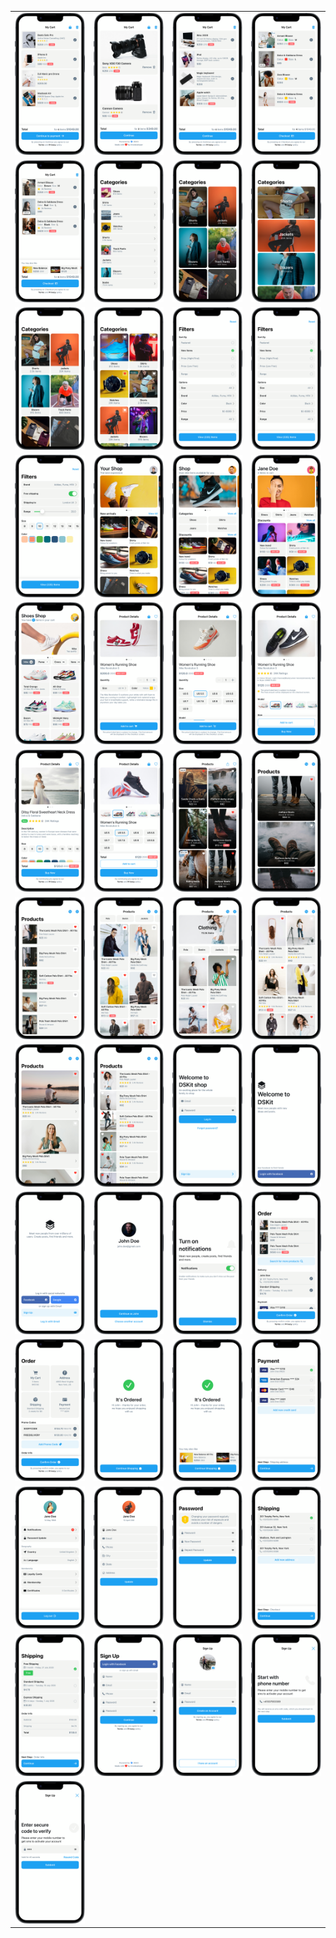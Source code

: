 <table style="border-collapse: collapse; border: none;">
<tr>
<td><a href="DSKitExplorer/Screens/CartScreen1.swift" target="_blank"><img src="Content/Screenshots/CartScreen1.screenshot_framed.png" class="img-fluid rounded work-image" alt="CartScreen1.screenshot_framed.png"></a></td>
<td><a href="DSKitExplorer/Screens/CartScreen2.swift" target="_blank"><img src="Content/Screenshots/CartScreen2.screenshot_framed.png" class="img-fluid rounded work-image" alt="CartScreen2.screenshot_framed.png"></a></td>
<td><a href="DSKitExplorer/Screens/CartScreen3.swift" target="_blank"><img src="Content/Screenshots/CartScreen3.screenshot_framed.png" class="img-fluid rounded work-image" alt="CartScreen3.screenshot_framed.png"></a></td>
<td><a href="DSKitExplorer/Screens/CartScreen4.swift" target="_blank"><img src="Content/Screenshots/CartScreen4.screenshot_framed.png" class="img-fluid rounded work-image" alt="CartScreen4.screenshot_framed.png"></a></td>
</tr>
<tr>
<td><a href="DSKitExplorer/Screens/CartScreen5.swift" target="_blank"><img src="Content/Screenshots/CartScreen5.screenshot_framed.png" class="img-fluid rounded work-image" alt="CartScreen5.screenshot_framed.png"></a></td>
<td><a href="DSKitExplorer/Screens/Categories1.swift" target="_blank"><img src="Content/Screenshots/Categories1.screenshot_framed.png" class="img-fluid rounded work-image" alt="Categories1.screenshot_framed.png"></a></td>
<td><a href="DSKitExplorer/Screens/Categories2.swift" target="_blank"><img src="Content/Screenshots/Categories2.screenshot_framed.png" class="img-fluid rounded work-image" alt="Categories2.screenshot_framed.png"></a></td>
<td><a href="DSKitExplorer/Screens/Categories3.swift" target="_blank"><img src="Content/Screenshots/Categories3.screenshot_framed.png" class="img-fluid rounded work-image" alt="Categories3.screenshot_framed.png"></a></td>
</tr>
<tr>
<td><a href="DSKitExplorer/Screens/Categories4.swift" target="_blank"><img src="Content/Screenshots/Categories4.screenshot_framed.png" class="img-fluid rounded work-image" alt="Categories4.screenshot_framed.png"></a></td>
<td><a href="DSKitExplorer/Screens/Categories5.swift" target="_blank"><img src="Content/Screenshots/Categories5.screenshot_framed.png" class="img-fluid rounded work-image" alt="Categories5.screenshot_framed.png"></a></td>
<td><a href="DSKitExplorer/Screens/Filters1.swift" target="_blank"><img src="Content/Screenshots/Filters1.screenshot_framed.png" class="img-fluid rounded work-image" alt="Filters1.screenshot_framed.png"></a></td>
<td><a href="DSKitExplorer/Screens/Filters2.swift" target="_blank"><img src="Content/Screenshots/Filters2.screenshot_framed.png" class="img-fluid rounded work-image" alt="Filters2.screenshot_framed.png"></a></td>
</tr>
<tr>
<td><a href="DSKitExplorer/Screens/Filters3.swift" target="_blank"><img src="Content/Screenshots/Filters3.screenshot_framed.png" class="img-fluid rounded work-image" alt="Filters3.screenshot_framed.png"></a></td>
<td><a href="DSKitExplorer/Screens/HomeScreen1.swift" target="_blank"><img src="Content/Screenshots/HomeScreen1.screenshot_framed.png" class="img-fluid rounded work-image" alt="HomeScreen1.screenshot_framed.png"></a></td>
<td><a href="DSKitExplorer/Screens/HomeScreen2.swift" target="_blank"><img src="Content/Screenshots/HomeScreen2.screenshot_framed.png" class="img-fluid rounded work-image" alt="HomeScreen2.screenshot_framed.png"></a></td>
<td><a href="DSKitExplorer/Screens/HomeScreen3.swift" target="_blank"><img src="Content/Screenshots/HomeScreen3.screenshot_framed.png" class="img-fluid rounded work-image" alt="HomeScreen3.screenshot_framed.png"></a></td>
</tr>
<tr>
<td><a href="DSKitExplorer/Screens/HomeScreen4.swift" target="_blank"><img src="Content/Screenshots/HomeScreen4.screenshot_framed.png" class="img-fluid rounded work-image" alt="HomeScreen4.screenshot_framed.png"></a></td>
<td><a href="DSKitExplorer/Screens/ItemDetails1.swift" target="_blank"><img src="Content/Screenshots/ItemDetails1.screenshot_framed.png" class="img-fluid rounded work-image" alt="ItemDetails1.screenshot_framed.png"></a></td>
<td><a href="DSKitExplorer/Screens/ItemDetails2.swift" target="_blank"><img src="Content/Screenshots/ItemDetails2.screenshot_framed.png" class="img-fluid rounded work-image" alt="ItemDetails2.screenshot_framed.png"></a></td>
<td><a href="DSKitExplorer/Screens/ItemDetails3.swift" target="_blank"><img src="Content/Screenshots/ItemDetails3.screenshot_framed.png" class="img-fluid rounded work-image" alt="ItemDetails3.screenshot_framed.png"></a></td>
</tr>
<tr>
<td><a href="DSKitExplorer/Screens/ItemDetails4.swift" target="_blank"><img src="Content/Screenshots/ItemDetails4.screenshot_framed.png" class="img-fluid rounded work-image" alt="ItemDetails4.screenshot_framed.png"></a></td>
<td><a href="DSKitExplorer/Screens/ItemDetails5.swift" target="_blank"><img src="Content/Screenshots/ItemDetails5.screenshot_framed.png" class="img-fluid rounded work-image" alt="ItemDetails5.screenshot_framed.png"></a></td>
<td><a href="DSKitExplorer/Screens/Items1.swift" target="_blank"><img src="Content/Screenshots/Items1.screenshot_framed.png" class="img-fluid rounded work-image" alt="Items1.screenshot_framed.png"></a></td>
<td><a href="DSKitExplorer/Screens/Items2.swift" target="_blank"><img src="Content/Screenshots/Items2.screenshot_framed.png" class="img-fluid rounded work-image" alt="Items2.screenshot_framed.png"></a></td>
</tr>
<tr>
<td><a href="DSKitExplorer/Screens/Items3.swift" target="_blank"><img src="Content/Screenshots/Items3.screenshot_framed.png" class="img-fluid rounded work-image" alt="Items3.screenshot_framed.png"></a></td>
<td><a href="DSKitExplorer/Screens/Items4.swift" target="_blank"><img src="Content/Screenshots/Items4.screenshot_framed.png" class="img-fluid rounded work-image" alt="Items4.screenshot_framed.png"></a></td>
<td><a href="DSKitExplorer/Screens/Items5.swift" target="_blank"><img src="Content/Screenshots/Items5.screenshot_framed.png" class="img-fluid rounded work-image" alt="Items5.screenshot_framed.png"></a></td>
<td><a href="DSKitExplorer/Screens/Items6.swift" target="_blank"><img src="Content/Screenshots/Items6.screenshot_framed.png" class="img-fluid rounded work-image" alt="Items6.screenshot_framed.png"></a></td>
</tr>
<tr>
<td><a href="DSKitExplorer/Screens/Items7.swift" target="_blank"><img src="Content/Screenshots/Items7.screenshot_framed.png" class="img-fluid rounded work-image" alt="Items7.screenshot_framed.png"></a></td>
<td><a href="DSKitExplorer/Screens/Items8.swift" target="_blank"><img src="Content/Screenshots/Items8.screenshot_framed.png" class="img-fluid rounded work-image" alt="Items8.screenshot_framed.png"></a></td>
<td><a href="DSKitExplorer/Screens/LogInScreen1.swift" target="_blank"><img src="Content/Screenshots/LogInScreen1.screenshot_framed.png" class="img-fluid rounded work-image" alt="LogInScreen1.screenshot_framed.png"></a></td>
<td><a href="DSKitExplorer/Screens/LogInScreen2.swift" target="_blank"><img src="Content/Screenshots/LogInScreen2.screenshot_framed.png" class="img-fluid rounded work-image" alt="LogInScreen2.screenshot_framed.png"></a></td>
</tr>
<tr>
<td><a href="DSKitExplorer/Screens/LogInScreen3.swift" target="_blank"><img src="Content/Screenshots/LogInScreen3.screenshot_framed.png" class="img-fluid rounded work-image" alt="LogInScreen3.screenshot_framed.png"></a></td>
<td><a href="DSKitExplorer/Screens/LogInScreen4.swift" target="_blank"><img src="Content/Screenshots/LogInScreen4.screenshot_framed.png" class="img-fluid rounded work-image" alt="LogInScreen4.screenshot_framed.png"></a></td>
<td><a href="DSKitExplorer/Screens/NotificationsScreen1.swift" target="_blank"><img src="Content/Screenshots/NotificationsScreen1.screenshot_framed.png" class="img-fluid rounded work-image" alt="NotificationsScreen1.screenshot_framed.png"></a></td>
<td><a href="DSKitExplorer/Screens/Order1.swift" target="_blank"><img src="Content/Screenshots/Order1.screenshot_framed.png" class="img-fluid rounded work-image" alt="Order1.screenshot_framed.png"></a></td>
</tr>
<tr>
<td><a href="DSKitExplorer/Screens/Order2.swift" target="_blank"><img src="Content/Screenshots/Order2.screenshot_framed.png" class="img-fluid rounded work-image" alt="Order2.screenshot_framed.png"></a></td>
<td><a href="DSKitExplorer/Screens/Order3.swift" target="_blank"><img src="Content/Screenshots/Order3.screenshot_framed.png" class="img-fluid rounded work-image" alt="Order3.screenshot_framed.png"></a></td>
<td><a href="DSKitExplorer/Screens/Order4.swift" target="_blank"><img src="Content/Screenshots/Order4.screenshot_framed.png" class="img-fluid rounded work-image" alt="Order4.screenshot_framed.png"></a></td>
<td><a href="DSKitExplorer/Screens/Payment1.swift" target="_blank"><img src="Content/Screenshots/Payment1.screenshot_framed.png" class="img-fluid rounded work-image" alt="Payment1.screenshot_framed.png"></a></td>
</tr>
<tr>
<td><a href="DSKitExplorer/Screens/ProfileScreen1.swift" target="_blank"><img src="Content/Screenshots/ProfileScreen1.screenshot_framed.png" class="img-fluid rounded work-image" alt="ProfileScreen1.screenshot_framed.png"></a></td>
<td><a href="DSKitExplorer/Screens/ProfileScreen2.swift" target="_blank"><img src="Content/Screenshots/ProfileScreen2.screenshot_framed.png" class="img-fluid rounded work-image" alt="ProfileScreen2.screenshot_framed.png"></a></td>
<td><a href="DSKitExplorer/Screens/ProfileScreen3.swift" target="_blank"><img src="Content/Screenshots/ProfileScreen3.screenshot_framed.png" class="img-fluid rounded work-image" alt="ProfileScreen3.screenshot_framed.png"></a></td>
<td><a href="DSKitExplorer/Screens/Shipping1.swift" target="_blank"><img src="Content/Screenshots/Shipping1.screenshot_framed.png" class="img-fluid rounded work-image" alt="Shipping1.screenshot_framed.png"></a></td>
</tr>
<tr>
<td><a href="DSKitExplorer/Screens/Shipping2.swift" target="_blank"><img src="Content/Screenshots/Shipping2.screenshot_framed.png" class="img-fluid rounded work-image" alt="Shipping2.screenshot_framed.png"></a></td>
<td><a href="DSKitExplorer/Screens/SignUpScreen1.swift" target="_blank"><img src="Content/Screenshots/SignUpScreen1.screenshot_framed.png" class="img-fluid rounded work-image" alt="SignUpScreen1.screenshot_framed.png"></a></td>
<td><a href="DSKitExplorer/Screens/SignUpScreen2.swift" target="_blank"><img src="Content/Screenshots/SignUpScreen2.screenshot_framed.png" class="img-fluid rounded work-image" alt="SignUpScreen2.screenshot_framed.png"></a></td>
<td><a href="DSKitExplorer/Screens/SignUpScreen3.swift" target="_blank"><img src="Content/Screenshots/SignUpScreen3.screenshot_framed.png" class="img-fluid rounded work-image" alt="SignUpScreen3.screenshot_framed.png"></a></td>
</tr>
<tr>
<td><a href="DSKitExplorer/Screens/SignUpScreen4.swift" target="_blank"><img src="Content/Screenshots/SignUpScreen4.screenshot_framed.png" class="img-fluid rounded work-image" alt="SignUpScreen4.screenshot_framed.png"></a></td>
</tr>
</table>
